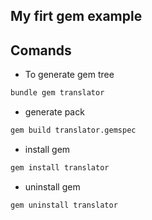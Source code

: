 ## My firt gem example

## Comands

- To generate gem tree

```bash
bundle gem translator

```

- generate pack

```bash
gem build translator.gemspec

```

- install gem

```bash
gem install translator

```

- uninstall gem

```bash
gem uninstall translator

```